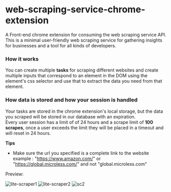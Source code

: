 # web-scraping-service-chrome-extension
A Front-end chrome extension for consuming the web scraping service API. This is a minimal user-friendly web scraping service for gathering insights for businesses and a tool for all kinds of developers.

### How it works
You can create multiple **tasks** for scraping different websites and create multiple inputs that correspond to an element in the DOM using the element's css selector and use that to extract the data you need from that element.


### How data is stored and how your session is handled
Your tasks are stored in the chrome extension's local storage, but the data you scraped will be stored in our database with an expiration.  
Every user session has a limit of of 24 hours and a scrape limit of **100 scrapes**, once a user exceeds the limit they will be placed in a timeout and will reset in 24 hours.

**Tips**
- Make sure the url you specified is a complete link to the website
example : "https://www.amazon.com/" or "https://global.microless.com/" and not "global.microless.com"

Preview:

![lite-scraper1](https://github.com/Sty6x/lite-scraper-chrome-extension/assets/53662191/34d66baa-fcdb-4a39-a46c-e491fa97defa)
![lite-scraper2](https://github.com/Sty6x/lite-scraper-chrome-extension/assets/53662191/465765dc-ecb0-4402-8759-b29507585b76)
![sc2](https://github.com/Sty6x/lite-scraper-chrome-extension/assets/53662191/31ce09ae-d9b5-4408-b1a3-0f026ebf17da)



